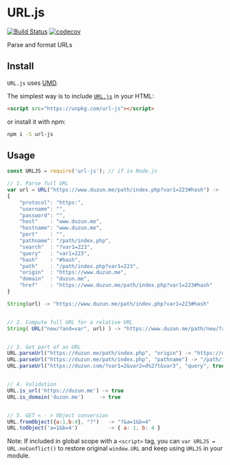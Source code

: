 # URL.js 

[![Build Status](https://travis-ci.org/duzun/URL.js.svg?branch=master)](https://travis-ci.org/duzun/URL.js)
[![codecov](https://codecov.io/gh/duzun/URL.js/branch/master/graph/badge.svg)](https://codecov.io/gh/duzun/URL.js)

Parse and format URLs

## Install

`URL.js` uses [UMD](https://github.com/umdjs/umd).

The simplest way is to include [`URL.js`](https://unpkg.com/url-js) in your HTML:

```html
<script src="https://unpkg.com/url-js"></script>

```

or install it with npm:

```sh
npm i -S url-js
```


## Usage

```javascript
const URLJS = require('url-js'); // if in Node.js

// 1. Parse full URL
var url = URL("https://www.duzun.me/path/index.php?var1=223#hash") ->
{
    "protocol": "https:",
    "username": "",
    "password": "",
    "host"    : "www.duzun.me",
    "hostname": "www.duzun.me",
    "port"    : "",
    "pathname": "/path/index.php",
    "search"  : "?var1=223",
    "query"   : "var1=223",
    "hash"    : "#hash",
    "path"    : "/path/index.php?var1=223",
    "origin"  : "https://www.duzun.me",
    "domain"  : "duzun.me",
    "href"    : "https://www.duzun.me/path/index.php?var1=223#hash"
}

String(url) -> "https://www.duzun.me/path/index.php?var1=223#hash"


// 2. Compute full URL for a relative URL
String( URL("new/?and=var", url) ) -> "https://www.duzun.me/path/new/?and=var"


// 3. Get part of an URL
URL.parseUrl("https://duzun.me/path/index.php", "origin") -> "https://duzun.me"
URL.parseUrl("https://duzun.me/path/index.php", "pathname") -> "/path/index.php"
URL.parseUrl("https://duzun.com/?var1=2&var2=d%27t&var3", "query", true) -> { var1: "2", var2: "d't", var3: "" }


// 4. Validation
URL.is_url('https://duzun.me') -> true
URL.is_domain('duzun.me')     -> true


// 5. GET < - > Object conversion
URL.fromObject({a:1,b:4}, "?")   -> "?&a=1&b=4"
URL.toObject('a=1&b=4')          -> { a: 1, b: 4 }

```

Note:   If included in global scope with a `<script>` tag,
        you can `var URLJS = URL.noConflict()` to restore original `window.URL` and
        keep using `URLJS` in your module.
